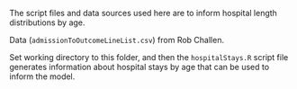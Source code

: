 The script files and data sources used here are to inform hospital length
distributions by age.

Data (`admissionToOutcomeLineList.csv`) from Rob Challen.

Set working directory to this folder, and then the `hospitalStays.R` script file 
generates information about hospital stays by age that can be used to inform the model.
